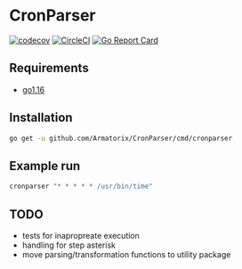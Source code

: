# CronParser

[![codecov](https://codecov.io/gh/Armatorix/CronParser/branch/main/graph/badge.svg?token=IVZ5PJTZBF)](https://codecov.io/gh/Armatorix/CronParser)
[![CircleCI](https://circleci.com/gh/Armatorix/CronParser/tree/main.svg?style=shield)](circleci)
[![Go Report Card](https://goreportcard.com/badge/github.com/Armatorix/CronParser)](https://goreportcard.com/report/github.com/Armatorix/CronParser)

## Requirements

- [go1.16](https://golang.org/doc/install)

## Installation

```bash
go get -u github.com/Armatorix/CronParser/cmd/cronparser
```

## Example run

```bash
cronparser "* * * * * /usr/bin/time"
```

## TODO

- tests for inapropreate execution
- handling for step asterisk
- move parsing/transformation functions to utility package
